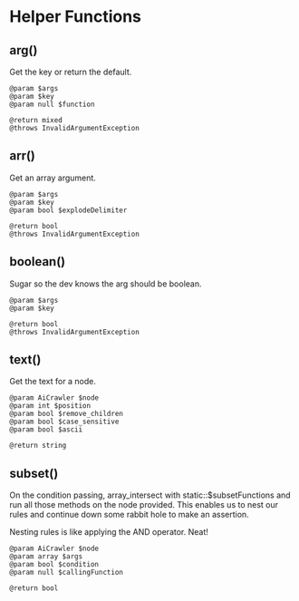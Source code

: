 # Helper Functions

## arg()

Get the key or return the default.

    @param $args
    @param $key
    @param null $function
    
    @return mixed
    @throws InvalidArgumentException

## arr()

Get an array argument.

    @param $args
    @param $key
    @param bool $explodeDelimiter
    
    @return bool
    @throws InvalidArgumentException
     

## boolean()

Sugar so the dev knows the arg should be boolean.

    @param $args
    @param $key
    
    @return bool
    @throws InvalidArgumentException

## text()

Get the text for a node.

    @param AiCrawler $node
    @param int $position
    @param bool $remove_children
    @param bool $case_sensitive
    @param bool $ascii
    
    @return string

## subset()

On the condition passing, array_intersect with static::$subsetFunctions
and run all those methods on the node provided. This enables us to nest
our rules and continue down some rabbit hole to make an assertion.

Nesting rules is like applying the AND operator. Neat!

    @param AiCrawler $node
    @param array $args
    @param bool $condition
    @param null $callingFunction
    
    @return bool